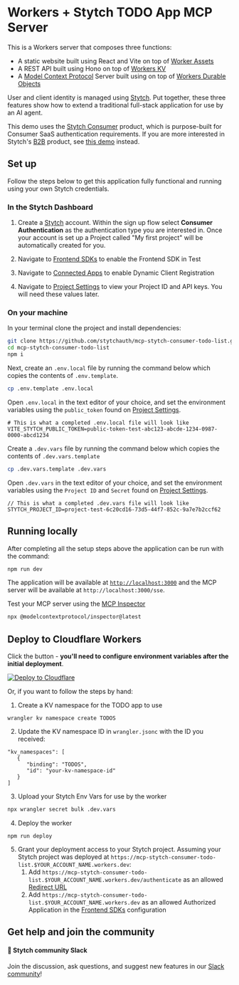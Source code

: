 # Workers + Stytch TODO App MCP Server

This is a Workers server that composes three functions:
* A static website built using React and Vite on top of [Worker Assets](https://developers.cloudflare.com/workers/static-assets/)
* A REST API built using Hono on top of [Workers KV](https://developers.cloudflare.com/kv/) 
* A [Model Context Protocol](https://modelcontextprotocol.io/introduction) Server built using on top of [Workers Durable Objects](https://developers.cloudflare.com/durable-objects/)

User and client identity is managed using [Stytch](https://stytch.com/). Put together, these three features show how to extend a traditional full-stack application for use by an AI agent.

This demo uses the [Stytch Consumer](https://stytch.com/b2c) product, which is purpose-built for Consumer SaaS authentication requirements.
If you are more interested in Stytch's [B2B](https://stytch.com/b2b) product, see [this demo](https://github.com/stytchauth/mcp-stytch-b2b-okr-manager/) instead.


## Set up

Follow the steps below to get this application fully functional and running using your own Stytch credentials.

### In the Stytch Dashboard

1. Create a [Stytch](https://stytch.com/) account. Within the sign up flow select **Consumer Authentication** as the authentication type you are interested in. Once your account is set up a Project called "My first project" will be automatically created for you.

2. Navigate to [Frontend SDKs](https://stytch.com/dashboard/sdk-configuration?env=test) to enable the Frontend SDK in Test

3. Navigate to [Connected Apps](https://stytch.com/dashboard/connected-apps?env=test) to enable Dynamic Client Registration

4. Navigate to [Project Settings](https://stytch.com/dashboard/project-settings?env=test) to view your Project ID and API keys. You will need these values later.

### On your machine

In your terminal clone the project and install dependencies:

```bash
git clone https://github.com/stytchauth/mcp-stytch-consumer-todo-list.git
cd mcp-stytch-consumer-todo-list
npm i
```

Next, create an `.env.local` file by running the command below which copies the contents of `.env.template`.

```bash
cp .env.template .env.local
```

Open `.env.local` in the text editor of your choice, and set the environment variables using the `public_token` found on [Project Settings](https://stytch.com/dashboard/project-settings?env=test).

```
# This is what a completed .env.local file will look like
VITE_STYTCH_PUBLIC_TOKEN=public-token-test-abc123-abcde-1234-0987-0000-abcd1234
```

Create a `.dev.vars` file by running the command below which copies the contents of `.dev.vars.template`

```bash
cp .dev.vars.template .dev.vars
```

Open `.dev.vars` in the text editor of your choice, and set the environment variables using the `Project ID` and `Secret`  found on [Project Settings](https://stytch.com/dashboard/project-settings?env=test).

```
// This is what a completed .dev.vars file will look like
STYTCH_PROJECT_ID=project-test-6c20cd16-73d5-44f7-852c-9a7e7b2ccf62
```

## Running locally

After completing all the setup steps above the application can be run with the command:

```bash
npm run dev
```

The application will be available at [`http://localhost:3000`](http://localhost:3000) and the MCP server will be available at `http://localhost:3000/sse`.

Test your MCP server using the [MCP Inspector](https://modelcontextprotocol.io/docs/tools/inspector)
```bash
npx @modelcontextprotocol/inspector@latest
```

##  Deploy to Cloudflare Workers

Click the button - **you'll need to configure environment variables after the initial deployment**. 

[![Deploy to Cloudflare](https://deploy.workers.cloudflare.com/button)](https://deploy.workers.cloudflare.com/?url=https://github.com/stytchauth/mcp-stytch-consumer-todo-list.git)

Or, if you want to follow the steps by hand: 

1. Create a KV namespace for the TODO app to use

```
wrangler kv namespace create TODOS
```

2. Update the KV namespace ID in `wrangler.jsonc` with the ID you received:

```
"kv_namespaces": [
   {
      "binding": "TODOS",
      "id": "your-kv-namespace-id"
   }
]
```


3. Upload your Stytch Env Vars for use by the worker

```bash
npx wrangler secret bulk .dev.vars
```

4. Deploy the worker

```
npm run deploy
```

5. Grant your deployment access to your Stytch project. Assuming your Stytch project was deployed at `https://mcp-stytch-consumer-todo-list.$YOUR_ACCOUNT_NAME.workers.dev`:
   1. Add `https://mcp-stytch-consumer-todo-list.$YOUR_ACCOUNT_NAME.workers.dev/authenticate` as an allowed [Redirect URL](https://stytch.com/dashboard/redirect-urls?env=test)
   2. Add `https://mcp-stytch-consumer-todo-list.$YOUR_ACCOUNT_NAME.workers.dev` as an allowed Authorized Application in the [Frontend SDKs](https://stytch.com/dashboard/sdk-configuration?env=test) configuration

## Get help and join the community

#### :speech_balloon: Stytch community Slack

Join the discussion, ask questions, and suggest new features in our [Slack community](https://stytch.com/docs/resources/support/overview)!

